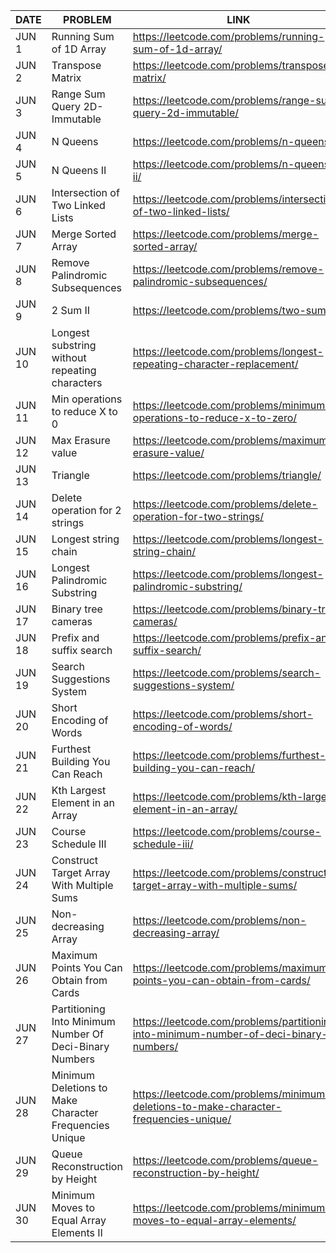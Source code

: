 |DATE|PROBLEM|LINK|IMPORTANT |
|----|-------|----|----------|
|JUN 1|Running Sum of 1D Array| https://leetcode.com/problems/running-sum-of-1d-array/|💡|
|JUN 2|Transpose Matrix|https://leetcode.com/problems/transpose-matrix/|💡|
|JUN 3|Range Sum Query 2D- Immutable|https://leetcode.com/problems/range-sum-query-2d-immutable/|
|JUN 4|N Queens|https://leetcode.com/problems/n-queens/|💡|
|JUN 5|N Queens II|https://leetcode.com/problems/n-queens-ii/|💡|
|JUN 6|Intersection of Two Linked Lists|https://leetcode.com/problems/intersection-of-two-linked-lists/|💡|
|JUN 7|Merge Sorted Array|https://leetcode.com/problems/merge-sorted-array/|💡|
|JUN 8|Remove Palindromic Subsequences|https://leetcode.com/problems/remove-palindromic-subsequences/|💡|
|JUN 9|2 Sum II|https://leetcode.com/problems/two-sum/|💡|
|JUN 10|Longest substring without repeating characters|https://leetcode.com/problems/longest-repeating-character-replacement/|💡|
|JUN 11|Min operations to reduce X to 0|https://leetcode.com/problems/minimum-operations-to-reduce-x-to-zero/|💡|
|JUN 12|Max Erasure value|https://leetcode.com/problems/maximum-erasure-value/|
|JUN 13|Triangle|https://leetcode.com/problems/triangle/|
|JUN 14|Delete operation for 2 strings|https://leetcode.com/problems/delete-operation-for-two-strings/|💡|
|JUN 15|Longest string chain|https://leetcode.com/problems/longest-string-chain/|
|JUN 16|Longest Palindromic Substring|https://leetcode.com/problems/longest-palindromic-substring/|💡|
|JUN 17|Binary tree cameras|https://leetcode.com/problems/binary-tree-cameras/|💡|
|JUN 18|Prefix and suffix search|https://leetcode.com/problems/prefix-and-suffix-search/|
|JUN 19|Search Suggestions System|https://leetcode.com/problems/search-suggestions-system/|
|JUN 20|Short Encoding of Words|https://leetcode.com/problems/short-encoding-of-words/|
|JUN 21|Furthest Building You Can Reach|https://leetcode.com/problems/furthest-building-you-can-reach/|💡|
|JUN 22|Kth Largest Element in an Array|https://leetcode.com/problems/kth-largest-element-in-an-array/|💡|
|JUN 23|Course Schedule III|https://leetcode.com/problems/course-schedule-iii/|💡|
|JUN 24|Construct Target Array With Multiple Sums|https://leetcode.com/problems/construct-target-array-with-multiple-sums/|
|JUN 25|Non-decreasing Array|https://leetcode.com/problems/non-decreasing-array/|
|JUN 26|Maximum Points You Can Obtain from Cards|https://leetcode.com/problems/maximum-points-you-can-obtain-from-cards/|💡|
|JUN 27|Partitioning Into Minimum Number Of Deci-Binary Numbers|https://leetcode.com/problems/partitioning-into-minimum-number-of-deci-binary-numbers/|
|JUN 28|Minimum Deletions to Make Character Frequencies Unique|https://leetcode.com/problems/minimum-deletions-to-make-character-frequencies-unique/|
|JUN 29|Queue Reconstruction by Height|https://leetcode.com/problems/queue-reconstruction-by-height/|💡|
|JUN 30|Minimum Moves to Equal Array Elements II|https://leetcode.com/problems/minimum-moves-to-equal-array-elements/|💡|
